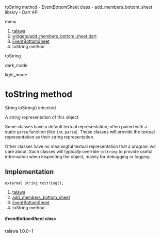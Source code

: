 




toString method - EventBottomSheet class - add\_members\_bottom\_sheet library - Dart API







menu

1. [talawa](../../index.html)
2. [widgets/add\_members\_bottom\_sheet.dart](../../widgets_add_members_bottom_sheet/widgets_add_members_bottom_sheet-library.html)
3. [EventBottomSheet](../../widgets_add_members_bottom_sheet/EventBottomSheet-class.html)
4. toString method

toString


dark\_mode

light\_mode




# toString method


String
toString()
inherited

A string representation of this object.

Some classes have a default textual representation,
often paired with a static `parse` function (like `int.parse`).
These classes will provide the textual representation as
their string representation.

Other classes have no meaningful textual representation
that a program will care about.
Such classes will typically override `toString` to provide
useful information when inspecting the object,
mainly for debugging or logging.


## Implementation

```
external String toString();
```

 


1. [talawa](../../index.html)
2. [add\_members\_bottom\_sheet](../../widgets_add_members_bottom_sheet/widgets_add_members_bottom_sheet-library.html)
3. [EventBottomSheet](../../widgets_add_members_bottom_sheet/EventBottomSheet-class.html)
4. toString method

##### EventBottomSheet class





talawa
1.0.0+1






